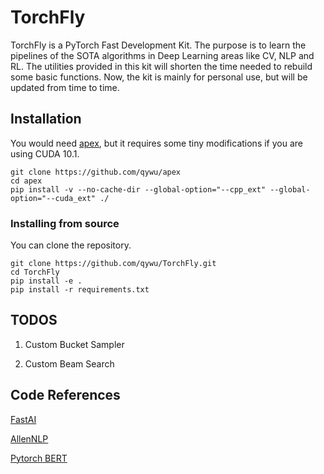 # TorchFly

TorchFly is a PyTorch Fast Development Kit. The purpose is to learn the pipelines of the SOTA algorithms in Deep Learning areas like CV, NLP and RL. The utilities provided in this kit will shorten the time needed to rebuild some basic functions. Now, the kit is mainly for personal use, but will be updated from time to time. 

## Installation

You would need [apex](https://github.com/qywu/apex), but it requires some tiny modifications if you are using CUDA 10.1.
```
git clone https://github.com/qywu/apex
cd apex
pip install -v --no-cache-dir --global-option="--cpp_ext" --global-option="--cuda_ext" ./
```



<!-- has bug
### Installing via pip: (Not supported for now)
Installing is simple using `pip`.

```
pip install torchfly
```

-->
   
### Installing from source
You can clone the repository.
```
git clone https://github.com/qywu/TorchFly.git
cd TorchFly
pip install -e .
pip install -r requirements.txt
```



## TODOS
 
1. Custom Bucket Sampler

2. Custom Beam Search

 
 ## Code References
 
 [FastAI](https://github.com/fastai)
 
 [AllenNLP](https://github.com/allenai/allennlp/)
 
 [Pytorch BERT](https://github.com/huggingface/pytorch-pretrained-BERT)
